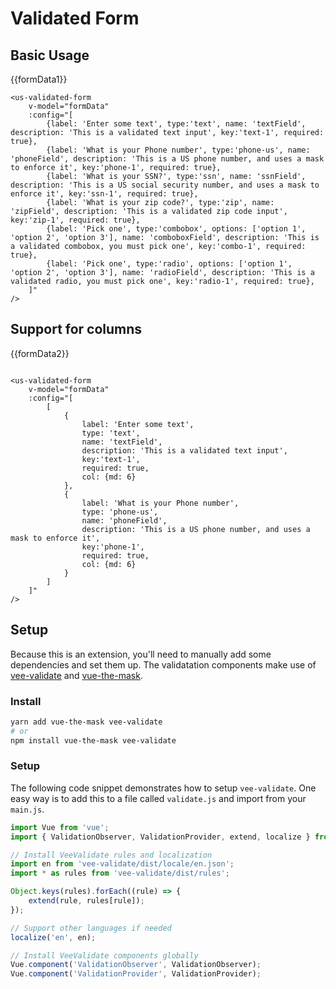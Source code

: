 # Validated Form <Badge text="extension"/>

## Basic Usage 

<div class="mt-3 mb-3">
    <us-validated-form
        v-model="formData1" 
        :config="config1"        
    />
    {{formData1}}
</div>

```vue
<us-validated-form 
    v-model="formData" 
    :config="[
        {label: 'Enter some text', type:'text', name: 'textField', description: 'This is a validated text input', key:'text-1', required: true},
        {label: 'What is your Phone number', type:'phone-us', name: 'phoneField', description: 'This is a US phone number, and uses a mask to enforce it', key:'phone-1', required: true},
        {label: 'What is your SSN?', type:'ssn', name: 'ssnField', description: 'This is a US social security number, and uses a mask to enforce it', key:'ssn-1', required: true},
        {label: 'What is your zip code?', type:'zip', name: 'zipField', description: 'This is a validated zip code input', key:'zip-1', required: true},
        {label: 'Pick one', type:'combobox', options: ['option 1', 'option 2', 'option 3'], name: 'comboboxField', description: 'This is a validated combobox, you must pick one', key:'combo-1', required: true},
        {label: 'Pick one', type:'radio', options: ['option 1', 'option 2', 'option 3'], name: 'radioField', description: 'This is a validated radio, you must pick one', key:'radio-1', required: true},
    ]"        
/>
```

## Support for columns

<div class="mt-3 mb-3">
    <us-validated-form 
        v-model="formData2" 
        :config="config2"        
    />
    {{formData2}}
</div>

```vue

<us-validated-form 
    v-model="formData" 
    :config="[
        [
            {
                label: 'Enter some text', 
                type: 'text', 
                name: 'textField', 
                description: 'This is a validated text input', 
                key:'text-1', 
                required: true, 
                col: {md: 6}
            },
            {
                label: 'What is your Phone number', 
                type: 'phone-us', 
                name: 'phoneField', 
                description: 'This is a US phone number, and uses a mask to enforce it', 
                key:'phone-1', 
                required: true, 
                col: {md: 6}
            }
        ]
    ]"        
/>
```


## Setup

Because this is an extension, you'll need to manually add some dependencies and set them up. The validatation components make use of [vee-validate](https://logaretm.github.io/vee-validate/) and [vue-the-mask](https://vuejs-tips.github.io/vue-the-mask/). 

### Install 

```sh
yarn add vue-the-mask vee-validate
# or
npm install vue-the-mask vee-validate
```

### Setup

The following code snippet demonstrates how to setup `vee-validate`. One easy way is to add this to a file called `validate.js` and import from your `main.js`.


```js
import Vue from 'vue';
import { ValidationObserver, ValidationProvider, extend, localize } from 'vee-validate';

// Install VeeValidate rules and localization
import en from 'vee-validate/dist/locale/en.json';
import * as rules from 'vee-validate/dist/rules';

Object.keys(rules).forEach((rule) => {
    extend(rule, rules[rule]);
});

// Support other languages if needed
localize('en', en);

// Install VeeValidate components globally
Vue.component('ValidationObserver', ValidationObserver);
Vue.component('ValidationProvider', ValidationProvider);
```
<script>

import Vue from 'vue';
// https://logaretm.github.io/vee-validate/
import { ValidationObserver, ValidationProvider, extend, localize } from 'vee-validate';

// Install VeeValidate rules and localization
import en from 'vee-validate/dist/locale/en.json';
import * as rules from 'vee-validate/dist/rules';

Object.keys(rules).forEach((rule) => {
    extend(rule, rules[rule]);
});

localize('en', en);
// TODO: add spanish validation messages here!!!!

// Install VeeValidate components globally
Vue.component('ValidationObserver', ValidationObserver);
Vue.component('ValidationProvider', ValidationProvider);

export default {
    data() {
        return {
            formData1: {},
            formData2: {},
            formData3: {},
            config1: [
                {label: 'Enter some text', type:'text', name: 'textField', description: 'This is a validated text input', key:'text-1', required: true},
                {label: 'What is your Phone number', type:'phone-us', name: 'phoneField', description: 'This is a US phone number, and uses a mask to enforce it', key:'phone-1', required: true},
                {label: 'What is your SSN?', type:'ssn', name: 'ssnField', description: 'This is a US social security number, and uses a mask to enforce it', key:'ssn-1', required: true},
                {label: 'What is your zip code?', type:'zip', name: 'zipField', description: 'This is a validated zip code input', key:'zip-1', required: true},
                {label: 'Pick one', type:'combobox', options: ['option 1', 'option 2', 'option 3'], name: 'comboboxField', description: 'This is a validated combobox, you must pick one', key:'combo-1', required: true},
                {label: 'Pick one', type:'radio', options: ['option 1', 'option 2', 'option 3'], name: 'radioField', description: 'This is a validated radio, you must pick one', key:'radio-1', required: true},
                {label: 'Yes or no?', type:'boolean', name: 'booleanField', description: 'This is a validated boolean field', key:'bool-1', required: true}
            ],
            config2: [
                [
                    {
                        label: 'Enter some text', 
                        type: 'text', 
                        name: 'textField', 
                        description: 'This is a validated text input', 
                        key:'text-1', 
                        required: true, 
                        col: {md: 6}
                    },
                    {
                        label: 'What is your Phone number', 
                        type: 'phone-us', 
                        name: 'phoneField', 
                        description: 'This is a US phone number, and uses a mask to enforce it', 
                        key:'phone-1', 
                        required: true, 
                        col: {md: 6}
                    }
                ]
            ]
        };
    },
    computed: {
        pages() {
            return [
                {title: 'Page 1', fields: this.config1},
                {title: 'Page 2', fields: this.config2}
            ];
        }
    }
}
</script>